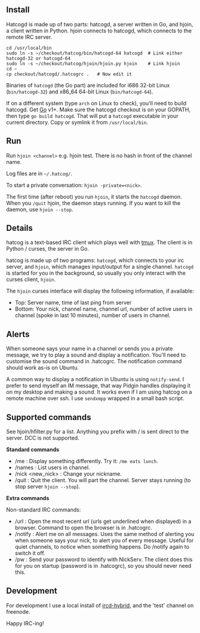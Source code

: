 ## Install

Hatcogd is made up of two parts: hatcogd, a server written in Go, and hjoin, a client written in Python. hjoin connects to hatcogd, which connects to the remote IRC server.

    cd /usr/local/bin
    sudo ln -s ~/checkout/hatcog/bin/hatcogd-64 hatcogd  # Link either hatcogd-32 or hatcogd-64
    sudo ln -s ~/checkout/hatcog/hjoin/hjoin.py hjoin    # Link hjoin
    cd ~
    cp checkout/hatcogd/.hatcogrc .   # Now edit it

Binaries of `hatcogd` (the Go part) are included for i686 32-bit Linux (`bin/hatcogd-32`) and x86_64 64-bit Linux (`bin/hatcogd-64`).

If on a different system (type `arch` on Linux to check), you'll need to build hatcogd. Get [Go](http://golang.org) v1+. Make sure the hatcogd checkout is on your GOPATH, then type `go build hatcogd`. That will put a `hatcogd` executable in your current directory. Copy or symlink it from `/usr/local/bin`.

## Run

Run `hjoin <channel>` e.g. hjoin test. There is no hash in front of the channel name.

Log files are in `~/.hatcog/`.

To start a private conversation: `hjoin -private=<nick>`.

The first time (after reboot) you run `hjoin`, it starts the `hatcogd` daemon. When you `/quit` hjoin, the daemon stays running. If you want to kill the daemon, use `hjoin --stop`.

## Details

hatcog is a text-based IRC client which plays well with [tmux](http://www.google.ca/search?q=tmux). The client is in Python / curses, the server in Go.

hatcog is made up of two programs: `hatcogd`, which connects to your irc server, and `hjoin`, which manages input/output for a single channel. `hatcogd` is started for you in the background, so usually you only interact with the curses client, `hjoin`.

The `hjoin` curses interface will display the following information, if available:

 - Top: Server name, time of last ping from server
 - Bottom: Your nick, channel name, channel url, number of active users in channel (spoke in last 10 minutes), number of users in channel.

## Alerts

When someone says your name in a channel or sends you a private message, we try to play a sound and display a notification. You'll need to customise the sound command in .hatcogrc. The notification command should work as-is on Ubuntu.

A common way to display a notification in Ubuntu is using `notify-send`. I prefer to send myself an IM message, that way Pidgin handles displaying it on my desktop and making a sound. It works even if I am using hatcog on a remote machine over ssh. I use `sendxmpp` wrapped in a small bash script.

## Supported commands

See hjoin/hfilter.py for a list. Anything you prefix with / is sent direct to the server. DCC is not supported.

**Standard commands**

 - /me : Display something differently. Try it: `/me eats lunch`.
 - /names : List users in channel.
 - /nick <new_nick> : Change your nickname.
 - /quit : Quit the client. You will part the channel. Server stays running (to stop server `hjoin --stop`).

**Extra commands**

Non-standard IRC commands:

 - /url : Open the most recent url (urls get underlined when displayed) in a browser. Command to open the browser is in .hatcogrc.
 - /notify : Alert me on all messages. Uses the same method of alerting you when someone says your nick, to alert you of every message. Useful for quiet channels, to notice when something happens. Do /notify again to switch it off.
 - /pw : Send your password to identify with NickServ. The client does this for you on startup (password is in .hatcogrc), so you should never need this.

## Development

For development I use a local install of [ircd-hybrid](https://help.ubuntu.com/community/IrcServer), and the 'test' channel on freenode.

Happy IRC-ing!

